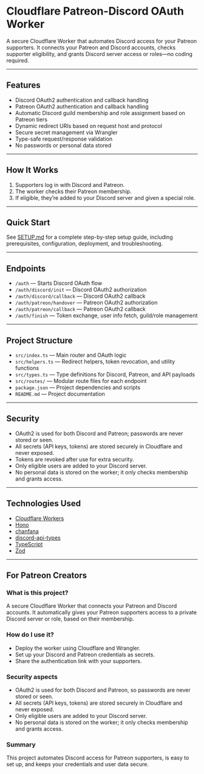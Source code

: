 # Cloudflare Patreon-Discord OAuth Worker

A secure Cloudflare Worker that automates Discord access for your Patreon supporters. It connects your Patreon and Discord accounts, checks supporter eligibility, and grants Discord server access or roles—no coding required.

---

## Features
- Discord OAuth2 authentication and callback handling
- Patreon OAuth2 authentication and callback handling
- Automatic Discord guild membership and role assignment based on Patreon tiers
- Dynamic redirect URIs based on request host and protocol
- Secure secret management via Wrangler
- Type-safe request/response validation
- No passwords or personal data stored

---

## How It Works
1. Supporters log in with Discord and Patreon.
2. The worker checks their Patreon membership.
3. If eligible, they’re added to your Discord server and given a special role.

---

## Quick Start
See [SETUP.md](./SETUP.md) for a complete step-by-step setup guide, including prerequisites, configuration, deployment, and troubleshooting.

---

## Endpoints
- `/auth` — Starts Discord OAuth flow
- `/auth/discord/init` — Discord OAuth2 authorization
- `/auth/discord/callback` — Discord OAuth2 callback
- `/auth/patreon/handover` — Patreon OAuth2 authorization
- `/auth/patreon/callback` — Patreon OAuth2 callback
- `/auth/finish` — Token exchange, user info fetch, guild/role management

---

## Project Structure
- `src/index.ts` — Main router and OAuth logic
- `src/helpers.ts` — Redirect helpers, token revocation, and utility functions
- `src/types.ts` — Type definitions for Discord, Patreon, and API payloads
- `src/routes/` — Modular route files for each endpoint
- `package.json` — Project dependencies and scripts
- `README.md` — Project documentation

---

## Security
- OAuth2 is used for both Discord and Patreon; passwords are never stored or seen.
- All secrets (API keys, tokens) are stored securely in Cloudflare and never exposed.
- Tokens are revoked after use for extra security.
- Only eligible users are added to your Discord server.
- No personal data is stored on the worker; it only checks membership and grants access.

---

## Technologies Used
- [Cloudflare Workers](https://workers.dev)
- [Hono](https://hono.dev/)
- [chanfana](https://chanfana.pages.dev/)
- [discord-api-types](https://github.com/discordjs/discord-api-types)
- [TypeScript](https://www.typescriptlang.org/)
- [Zod](https://zod.dev/)

---

## For Patreon Creators
### What is this project?
A secure Cloudflare Worker that connects your Patreon and Discord accounts. It automatically gives your Patreon supporters access to a private Discord server or role, based on their membership.

### How do I use it?
- Deploy the worker using Cloudflare and Wrangler.
- Set up your Discord and Patreon credentials as secrets.
- Share the authentication link with your supporters.

### Security aspects
- OAuth2 is used for both Discord and Patreon, so passwords are never stored or seen.
- All secrets (API keys, tokens) are stored securely in Cloudflare and never exposed.
- Only eligible users are added to your Discord server.
- No personal data is stored on the worker; it only checks membership and grants access.

### Summary
This project automates Discord access for Patreon supporters, is easy to set up, and keeps your credentials and user data secure.